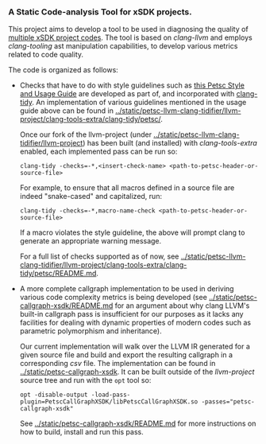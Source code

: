 ### A Static Code-analysis Tool for xSDK projects. 

This project aims to develop a tool to be used in diagnosing the quality of [multiple xSDK project codes](https://github.com/xsdk-project/xsdk-community-policies). The tool is based on *clang-llvm* and employs *clang-tooling* ast manipulation capabilities, to develop various metrics related to code quality. 

The code is organized as follows: 
*   Checks that have to do with style guidelines such as [this Petsc Style and Usage Guide](https://petsc.org/release/developers/style/) are developed as part of, and incorporated with [clang-tidy](https://clang.llvm.org/extra/clang-tidy/checks/list.html). An implementation of various guidelines mentioned in the usage guide above can be found in [../static/petsc-llvm-clang-tidifier/llvm-project/clang-tools-extra/clang-tidy/petsc/](../static/petsc-llvm-clang-tidifier/llvm-project/clang-tools-extra/clang-tidy/petsc/). 

    Once our fork of the llvm-project (under [../static/petsc-llvm-clang-tidifier/llvm-project](../static/petsc-llvm-clang-tidifier/llvm-project)) has been built (and installed) with *clang-tools-extra* enabled, each implemented pass can be run so: 
    ```
    clang-tidy -checks=-*,<insert-check-name> <path-to-petsc-header-or-source-file>
    ```
    For example, to ensure that all macros defined in a source file are indeed "snake-cased" and capitalized, run: 
    ```
    clang-tidy -checks=-*,macro-name-check <path-to-petsc-header-or-source-file>
    ```
    If a macro violates the style guideline, the above will prompt clang to generate an appropriate warning message.

    For a full list of checks supported as of now, see [../static/petsc-llvm-clang-tidifier/llvm-project/clang-tools-extra/clang-tidy/petsc/README.md](../static/petsc-llvm-clang-tidifier/llvm-project/clang-tools-extra/clang-tidy/petsc/README.md). 
*   A more complete callgraph implementation to be used in deriving various code complexity metrics is being developed (see [../static/petsc-callgraph-xsdk/README.md](../static/petsc-callgraph-xsdk/README.md) for an argument about why clang LLVM's built-in callgraph pass is insufficient 
    for our purposes as it lacks any facilities for dealing with dynamic properties of modern codes such as parametric polymorphism and inheritance). 
    
    Our current implementation will walk over the LLVM IR generated for a given source file and build and export the resulting callgraph in a corresponding *csv* file. The implementation can be found in [../static/petsc-callgraph-xsdk](../static/petsc-callgraph-xsdk). It can be built outside of the *llvm-project* source tree and run with the `opt` tool so: 
    ```
    opt -disable-output -load-pass-plugin=PetscCallGraphXSDK/libPetscCallGraphXSDK.so -passes="petsc-callgraph-xsdk"
    ```
    See [../static/petsc-callgraph-xsdk/README.md](../static/petsc-callgraph-xsdk/README.md) for more instructions on how to build, install and run this pass. 

